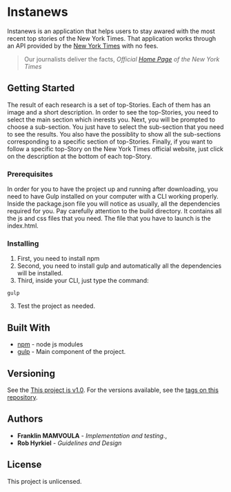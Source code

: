 # Instanews

Instanews is an application that helps users to stay awared with the most recent top stories of the New York Times. That application works through an API provided by the [New York Times](https://developer.nytimes.com/) with no fees. 
> Our journalists deliver the facts,
*Official [Home Page](https://www.nytimes.com/) of the New York Times*

## Getting Started

The result of each research is a set of top-Stories. Each of them has an image and a short description. In order to see the top-Stories, you need to select the main section which inerests you. Next, you will be prompted to choose a sub-section. You just have to select the sub-section that you need to see the results. You also have the possiblity to show all the sub-sections corresponding to a specific section of top-Stories. Finally, if you want to follow a specific top-Story on the New York Times official website, just click on the description at the bottom of each top-Story.


### Prerequisites

In order for you to have the project up and running after downloading, you need to have Gulp installed on your computer with a CLI working properly. Inside the package.json file you will notice as usually, all the dependencies required for you. Pay carefully attention to the build directory. It contains all the js and css files that you need. The file that you have to launch is the index.html.



### Installing

1. First, you need to install npm
2. Second, you need to install gulp and automatically all the dependencies will be installed.
3. Third, inside your CLI, just type the command:

```
gulp
```

3. Test the project as needed.

## Built With

* [npm](https://www.npmjs.com/) - node js modules
* [gulp](https://gulpjs.com/) - Main component of the project.


## Versioning

See the [This project is v1.0](https://github.com/Alfranklino/project03_Red). 
For the versions available, see the [tags on this repository](https://github.com/Alfranklino/project03_Red/tags).

## Authors

* **Franklin MAMVOULA** - *Implementation and testing.*, 
* **Rob Hyrkiel** - *Guidelines and Design*


## License

This project is unlicensed.

